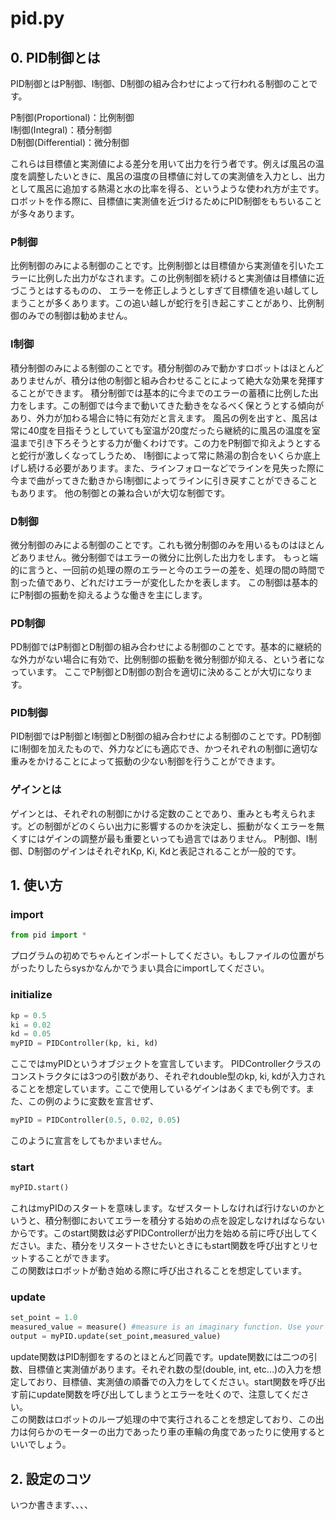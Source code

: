 # pid.py

## 0. PID制御とは

PID制御とはP制御、I制御、D制御の組み合わせによって行われる制御のことです。

P制御(Proportional)：比例制御  
I制御(Integral)：積分制御  
D制御(Differential)：微分制御

これらは目標値と実測値による差分を用いて出力を行う者です。例えば風呂の温度を調整したいときに、風呂の温度の目標値に対しての実測値を入力とし、出力として風呂に追加する熱湯と水の比率を得る、というような使われ方が主です。
ロボットを作る際に、目標値に実測値を近づけるためにPID制御をもちいることが多々あります。
### P制御
比例制御のみによる制御のことです。比例制御とは目標値から実測値を引いたエラーに比例した出力がなされます。この比例制御を続けると実測値は目標値に近づこうとはするものの、
エラーを修正しようとしすぎて目標値を追い越してしまうことが多くあります。この追い越しが蛇行を引き起こすことがあり、比例制御のみでの制御は勧めません。

### I制御
積分制御のみによる制御のことです。積分制御のみで動かすロボットはほとんどありませんが、積分は他の制御と組み合わせることによって絶大な効果を発揮することができます。
積分制御では基本的に今までのエラーの蓄積に比例した出力をします。この制御では今まで動いてきた動きをなるべく保とうとする傾向があり、外力が加わる場合に特に有効だと言えます。
風呂の例を出すと、風呂は常に40度を目指そうとしていても室温が20度だったら継続的に風呂の温度を室温まで引き下ろそうとする力が働くわけです。この力をP制御で抑えようとすると蛇行が激しくなってしうため、
I制御によって常に熱湯の割合をいくらか底上げし続ける必要があります。また、ラインフォローなどでラインを見失った際に今まで曲がってきた動きからI制御によってラインに引き戻すことができることもあります。
他の制御との兼ね合いが大切な制御です。

### D制御
微分制御のみによる制御のことです。これも微分制御のみを用いるものはほとんどありません。微分制御ではエラーの微分に比例した出力をします。
もっと端的に言うと、一回前の処理の際のエラーと今のエラーの差を、処理の間の時間で割った値であり、どれだけエラーが変化したかを表します。
この制御は基本的にP制御の振動を抑えるような働きを主にします。

### PD制御
PD制御ではP制御とD制御の組み合わせによる制御のことです。基本的に継続的な外力がない場合に有効で、比例制御の振動を微分制御が抑える、という者になっています。
ここでP制御とD制御の割合を適切に決めることが大切になります。

### PID制御
PID制御ではP制御とI制御とD制御の組み合わせによる制御のことです。PD制御にI制御を加えたもので、外力などにも適応でき、かつそれぞれの制御に適切な重みをかけることによって振動の少ない制御を行うことができます。

### ゲインとは
ゲインとは、それぞれの制御にかける定数のことであり、重みとも考えられます。どの制御がどのくらい出力に影響するのかを決定し、振動がなくエラーを無くすにはゲインの調整が最も重要といっても過言ではありません。
P制御、I制御、D制御のゲインはそれぞれKp, Ki, Kdと表記されることが一般的です。

## 1. 使い方
### import
```python
from pid import *
```
プログラムの初めでちゃんとインポートしてください。もしファイルの位置がちがったりしたらsysかなんかでうまい具合にimportしてください。

### initialize
```python
kp = 0.5
ki = 0.02
kd = 0.05
myPID = PIDController(kp, ki, kd)
```
ここではmyPIDというオブジェクトを宣言しています。
PIDControllerクラスのコンストラクタには3つの引数があり、それぞれdouble型のkp, ki, kdが入力されることを想定しています。ここで使用しているゲインはあくまでも例です。また、この例のように変数を宣言せず、
```python
myPID = PIDController(0.5, 0.02, 0.05)
```
このように宣言をしてもかまいません。

### start
```python
myPID.start()
```
これはmyPIDのスタートを意味します。なぜスタートしなければ行けないのかというと、積分制御においてエラーを積分する始めの点を設定しなければならないからです。このstart関数は必ずPIDControllerが出力を始める前に呼び出してください。また、積分をリスタートさせたいときにもstart関数を呼び出すとリセットすることができます。  
この関数はロボットが動き始める際に呼び出されることを想定しています。

### update
```python
set_point = 1.0
measured_value = measure() #measure is an imaginary function. Use your own measuring function
output = myPID.update(set_point,measured_value)
```
update関数はPID制御をするのとほとんど同義です。update関数には二つの引数、目標値と実測値があります。それぞれ数の型(double, int, etc...)の入力を想定しており、目標値、実測値の順番での入力をしてください。start関数を呼び出す前にupdate関数を呼び出してしまうとエラーを吐くので、注意してください。  
この関数はロボットのループ処理の中で実行されることを想定しており、この出力は何らかのモーターの出力であったり車の車輪の角度であったりに使用するといいでしょう。
## 2. 設定のコツ

いつか書きます、、、、